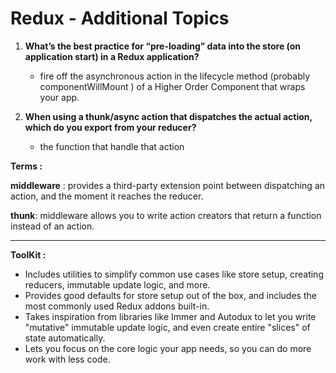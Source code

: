 # Redux - Additional Topics

1. **What’s the best practice for “pre-loading” data into the store (on application start) in a Redux application?**
   - fire off the asynchronous action in the lifecycle method (probably componentWillMount ) of a Higher Order Component that wraps your app.

2. **When using a thunk/async action that dispatches the actual action, which do you export from your reducer?**
   - the function that handle that action

**Terms :**

**middleware** : provides a third-party extension point between dispatching an action, and the moment it reaches the reducer.

**thunk**: middleware allows you to write action creators that return a function instead of an action.

-----------------------------------------------------------------------------------------

**ToolKit :**

- Includes utilities to simplify common use cases like store setup, creating reducers, immutable update logic, and more.
- Provides good defaults for store setup out of the box, and includes the most commonly used Redux addons built-in.
- Takes inspiration from libraries like Immer and Autodux to let you write "mutative" immutable update logic, and even create entire "slices" of state automatically.
- Lets you focus on the core logic your app needs, so you can do more work with less code.
